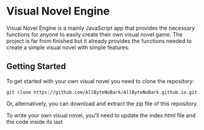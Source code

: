 # Visual Novel Engine

Visual Novel Engine is a mainly JavaScript app that provides the necessary functions for anyone to easily create their own visual novel game.
The project is far from finished but it already provides the functions needed to create a simple visual novel with simple features.

## Getting Started

To get started with your own visual novel you need to clone the repository:
```
git clone https://github.com/AllByteNoBark/AllByteNoBark.github.io.git
```
Or, alternatively, you can download and extract the zip file of this repository.

To write your own visual novel, you'll need to update the index.html file and the code inside its last <script> tag.

### Sample

There are already images and audio files included inside the assets folder, and a simple short story in index.html as an example.

## Built With

  - JavaScript and CSS only.

## Author

  - **AllByteNoBark**

## License

This project is licensed under the MIT license - see [LICENSE.md](LICENSE.md) file for details.